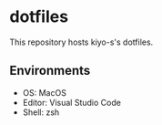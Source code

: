 # dotfiles

This repository hosts kiyo-s's dotfiles.

## Environments

- OS: MacOS
- Editor: Visual Studio Code
- Shell: zsh

